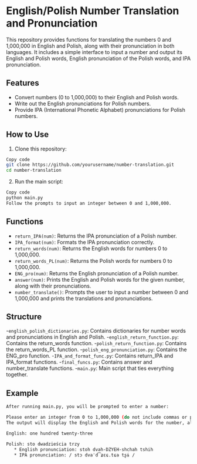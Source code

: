 # English/Polish Number Translation and Pronunciation

This repository provides functions for translating the numbers 0 and 1,000,000 in English and Polish, along with their pronunciation in both languages. It includes a simple interface to input a number and output its English and Polish words, English pronunciation of the Polish words, and IPA pronunciation.

## Features

- Convert numbers (0 to 1,000,000) to their English and Polish words.
- Write out the English pronunciations for Polish numbers.
- Provide IPA (International Phonetic Alphabet) pronunciations for Polish numbers.

## How to Use 

1) Clone this repository:
```bash
Copy code
git clone https://github.com/yourusername/number-translation.git
cd number-translation
```

2) Run the main script:

``` bash
Copy code
python main.py
Follow the prompts to input an integer between 0 and 1,000,000.

```

## Functions

- `return_IPA(num)`: Returns the IPA pronunciation of a Polish number.
- `IPA_format(num)`: Formats the IPA pronunciation correctly.
- `return_words(num)`: Returns the English words for numbers 0 to 1,000,000.
- `return_words_PL(num)`: Returns the Polish words for numbers 0 to 1,000,000.
- `ENG_pro(num)`: Returns the English pronunciation of a Polish number.
- `answer(num)`: Prints the English and Polish words for the given number, along with their pronunciations.
- `number_translate()`: Prompts the user to input a number between 0 and 1,000,000 and prints the translations and pronunciations.

## Structure

-`english_polish_dictionaries.py`: Contains dictionaries for number words and pronunciations in English and Polish.
-`english_return_function.py`: Contains the return_words function.
-`polish_return_function.py`: Contains the return_words_PL function.
-`polish_eng_pronunciation.py`: Contains the ENG_pro function.
-`IPA_and_format_func.py`: Contains return_IPA and IPA_format functions.
-`final_funcs.py`: Contains answer and number_translate functions.
-`main.py`: Main script that ties everything together.

## Example

```bash 
After running main.py, you will be prompted to enter a number:

Please enter an integer from 0 to 1,000,000 (do not include commas or periods): 123
The output will display the English and Polish words for the number, along with their pronunciations:

English: one hundred twenty-three

Polish: sto dwadzieścia trzy
   * English pronunciation: stoh dvah-DZYEH-shchah tshih
   * IPA pronunciation: / stɔ dvaˈd͡ʑɛɕ.tɕa tʂɨ /
```
